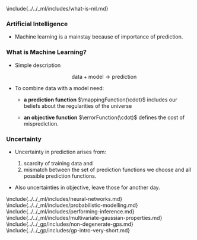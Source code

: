 <!-- Introduction to GPs -->

\include{../../_ml/includes/what-is-ml.md}

### Artificial Intelligence

* Machine learning is a mainstay because of importance of prediction.

### What is Machine Learning?

* Simple description

    $$\text{data} + \text{model} \rightarrow \text{prediction}$$

* To combine data with a model need:

    * **a prediction function** $\mappingFunction(\cdot)$ includes our beliefs about the regularities of the universe

    * **an objective function** $\errorFunction(\cdot)$ defines the cost of misprediction.


### Uncertainty

* Uncertainty in prediction arises from:

    1. scarcity of training data and 
    2. mismatch between the set of prediction functions we choose and all possible prediction functions.

* Also uncertainties in objective, leave those for another day.

\include{../../_ml/includes/neural-networks.md}
\include{../../_ml/includes/probabilistic-modelling.md}
\include{../../_ml/includes/performing-inference.md}
\include{../../_ml/includes/multivariate-gaussian-properties.md}
\include{../../_gp/includes/non-degenerate-gps.md}
\include{../../_gp/includes/gp-intro-very-short.md}

